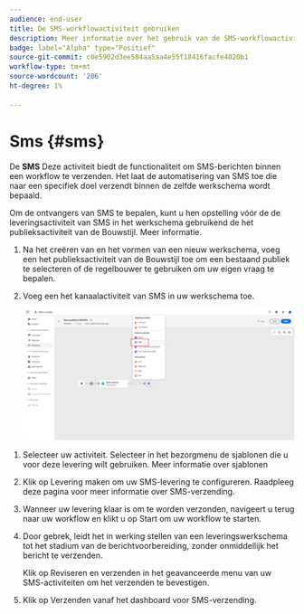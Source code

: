 ```yaml
---
audience: end-user
title: De SMS-workflowactiviteit gebruiken
description: Meer informatie over het gebruik van de SMS-workflowactiviteit
badge: label="Alpha" type="Positief"
source-git-commit: c0e5902d3ee504aa5aa4e55f18416facfe4020b1
workflow-type: tm+mt
source-wordcount: '206'
ht-degree: 1%

---
```



# Sms {#sms}

De **SMS** Deze activiteit biedt de functionaliteit om SMS-berichten binnen een workflow te verzenden. Het laat de automatisering van SMS toe die naar een specifiek doel verzendt binnen de zelfde werkschema wordt bepaald.

Om de ontvangers van SMS te bepalen, kunt u hen opstelling vóór de de leveringsactiviteit van SMS in het werkschema gebruikend de het publieksactiviteit van de Bouwstijl. Meer informatie.

1. Na het creëren van en het vormen van een nieuw werkschema, voeg een het publieksactiviteit van de Bouwstijl toe om een bestaand publiek te selecteren of de regelbouwer te gebruiken om uw eigen vraag te bepalen.

1. Voeg een het kanaalactiviteit van SMS in uw werkschema toe.

   ![](../assets/activity-sms-1.png)
<!--
1. Select the Type of delivery:

    * Single delivery: Choose this option if you want the SMS to be sent only once. You have the flexibility to choose whether or not to include an outbound transition from this activity.

    * Recurring delivery: Choose this option if you want the SMS to be sent multiple times based on a defined frequency. The frequency can be configured using a Scheduler activity, allowing you to schedule the SMS to be sent at regular intervals.
-->

1. Selecteer uw activiteit. Selecteer in het bezorgmenu de sjablonen die u voor deze levering wilt gebruiken. Meer informatie over sjablonen

1. Klik op Levering maken om uw SMS-levering te configureren. Raadpleeg deze pagina voor meer informatie over SMS-verzending.

1. Wanneer uw levering klaar is om te worden verzonden, navigeert u terug naar uw workflow en klikt u op Start om uw workflow te starten.

1. Door gebrek, leidt het in werking stellen van een leveringswerkschema tot het stadium van de berichtvoorbereiding, zonder onmiddellijk het bericht te verzenden.

   Klik op Reviseren en verzenden in het geavanceerde menu van uw SMS-activiteiten om het verzenden te bevestigen.

1. Klik op Verzenden vanaf het dashboard voor SMS-verzending.
